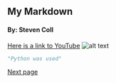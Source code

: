## My Markdown

#### By: Steven Coll

[Here is a link to YouTube](<https://www.youtube.com/>)
![alt text](https://i.kym-cdn.com/photos/images/original/001/297/938/8e6.png "Here is big yoshi")

```python
"Python was used"
```

[Next page](https://github.com/7staff/Markdown-1/blob/master/page2.md)
